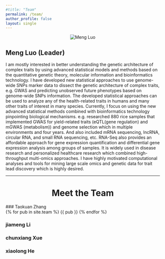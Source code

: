 ```yaml
---
#title: "Team"
permalink: /team/
author_profile: false
layout: single
---
```

<link rel="stylesheet" href="https://stackpath.bootstrapcdn.com/bootstrap/4.3.1/css/bootstrap.min.css" integrity="sha384-ggOyR0iXCbMQv3Xipma34MD+dH/1fQ784/j6cY/iJTQUOhcWr7x9JvoRxT2MZw1T" crossorigin="anonymous">
<script src="https://code.jquery.com/jquery-3.3.1.slim.min.js" integrity="sha384-q8i/X+965DzO0rT7abK41JStQIAqVgRVzpbzo5smXKp4YfRvH+8abtTE1Pi6jizo" crossorigin="anonymous"></script>
<script src="https://cdnjs.cloudflare.com/ajax/libs/popper.js/1.14.7/umd/popper.min.js" integrity="sha384-UO2eT0CpHqdSJQ6hJty5KVphtPhzWj9WO1clHTMGa3JDZwrnQq4sF86dIHNDz0W1" crossorigin="anonymous"></script>
<script src="https://stackpath.bootstrapcdn.com/bootstrap/4.3.1/js/bootstrap.min.js" integrity="sha384-JjSmVgyd0p3pXB1rRibZUAYoIIy6OrQ6VrjIEaFf/nJGzIxFDsf4x0xIM+B07jRM" crossorigin="anonymous"></script>

<div class="row">
  <div class="col-sm-6 col-md-4" align="center">
      <img src="{{ "/images/team/czheluo.jpg" | prepend: site.baseurl }}" class="img-responsive img-circle" alt="Meng Luo">
  </div>
  <div class="col-sm-6 col-md-8">
	<h2 class="header-light regular-pad">Meng Luo (Leader)</h2>
	<p>I am mostly interested in better understanding the genetic architecture of complex traits by using advanced statistical models and methods based on the quantitative genetic theory, molecular information and bioinformatics technology. I have developed new statistical approaches to use genome-wide SNPs marker data to dissect the genetic architecture of complex traits, e.g. GWAS and predicting unobserved future phenotypes based on genome-wide SNPs information. The developed statistical approaches can be used to analyze any of the health-related traits in humans and many other traits of interest in many species. Currently, I focus on using the new advanced statistical methods combined with bioinformatics technology pinpointing biological mechanisms. e.g. researched 880 rice samples that implemented GWAS for yield-related traits (eQTL(gene regulation) and mGWAS (metabolism)) and genome selection which in multiple environments and four years. And also included mRNA sequencing, lncRNA, circular RNA, and small RNA sequencing, etc. RNA-Seq also provides an affordable approach for gene expression quantification and differential gene expression analysis among groups of samples. It is widely used in disease research and personalized healthcare research which combined high-throughput multi-omics approaches. I have highly motivated computational analyses and tools for mining large scale omics and genetic data for trait lead discovery which is highly desired.</a></p>
	<!--p><a href="/assets/docs/CV">[ Curriculum Vitae ]</a></p-->
	<!--a href="https://jean.fan/" target="_blank"><li class="fa fa-fw fa-2x fa-home"></li></a--> 
	<a href="https://www.twitter.com/czheluo" target="_blank"><i class="svg-icon twitter"></i></a> 
	<a href="https://www.github.com/czheluo" target="_blank"><i class="svg-icon github"></i></a> 
	<!--a href="https://www.linkedin.com/in/jeanfan" target="_blank"><li class="fa fa-fw fa-2x fa-linkedin"></li></a--> 
	<a href="https://www.instagram.com/czheluo/" target="_blank"><i class="svg-icon instagram"></i></a>
	<a href="mailto:czheluo@gmail.com"><i class="fas fa-fw fa-envelope-square"></i></a>    
  </div>
</div>

<hr>

<h1 align="center">Meet the Team</h1>
### Taokuan Zhang
<br>
{% for pub in site.team %}
    {{ pub }}
{% endfor %}

### jiameng Li


### chunxiang Xue


### xiaolong He

